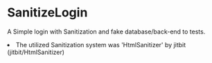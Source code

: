 # SanitizeLogin
A Simple login with Sanitization and fake database/back-end to tests.

<li>The utilized Sanitization system was 'HtmlSanitizer' by jitbit (jitbit/HtmlSanitizer)</li>
